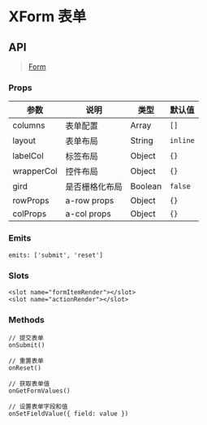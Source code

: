 # XForm 表单

## API

> [Form](https://www.antdv.com/components/form-cn)

### Props

| 参数 | 说明 | 类型 | 默认值 |
| --- | --- | --- | --- |
| columns | 表单配置 | Array | `[]` |
| layout | 表单布局 | String | `inline` |
| labelCol | 标签布局 | Object | `{}` |
| wrapperCol | 控件布局 | Object | `{}` |
| gird | 是否栅格化布局 | Boolean | `false` |
| rowProps |a-row props | Object | `{}` |
| colProps | a-col props | Object | `{}` |

### Emits

```vue
emits: ['submit', 'reset']
```

### Slots

```vue
<slot name="formItemRender"></slot>
<slot name="actionRender"></slot>
```

### Methods

```vue
// 提交表单
onSubmit()

// 重置表单
onReset()

// 获取表单值
onGetFormValues()

// 设置表单字段和值
onSetFieldValue({ field: value })
```
